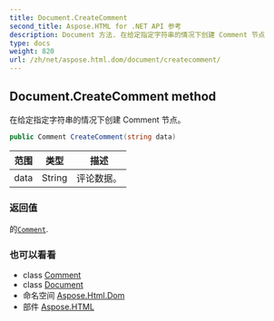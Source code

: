 ```yaml
---
title: Document.CreateComment
second_title: Aspose.HTML for .NET API 参考
description: Document 方法. 在给定指定字符串的情况下创建 Comment 节点
type: docs
weight: 820
url: /zh/net/aspose.html.dom/document/createcomment/
---
```

## Document.CreateComment method

在给定指定字符串的情况下创建 Comment 节点。

```csharp
public Comment CreateComment(string data)
```

| 范围 | 类型 | 描述 |
| --- | --- | --- |
| data | String | 评论数据。 |

### 返回值

的[`Comment`](../../comment/).

### 也可以看看

* class [Comment](../../comment/)
* class [Document](../)
* 命名空间 [Aspose.Html.Dom](../../document/)
* 部件 [Aspose.HTML](../../../)


